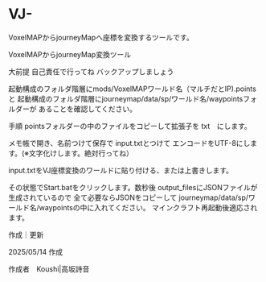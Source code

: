 # VJ-
VoxelMAPからjourneyMapへ座標を変換するツールです。

VoxelMAPからjourneyMap変換ツール

大前提
自己責任で行ってね
バックアップしましょう

起動構成のフォルダ階層にmods/VoxelMAPワールド名（マルチだとIP).pointsと
起動構成のフォルダ階層にjourneymap/data/sp/ワールド名/waypointsフォルダーが
あることを確認してください。

手順
pointsフォルダーの中のファイルをコピーして拡張子を txt　にします。

メモ帳で開き、名前つけて保存で input.txtとつけて
エンコードをUTF-8にします。(※文字化けします。絶対行ってね）

input.txtをVJ座標変換のワールドに貼り付ける、または上書きします。

その状態でStart.batをクリックします。数秒後
output_filesにJSONファイルが生成されているので
全て必要ならJSONをコピーして
journeymap/data/sp/ワールド名/waypointsの中に入れてください。
マインクラフト再起動後適応されます。

作成｜更新

2025/05/14 作成

作成者　Koushi|高坂詩音
